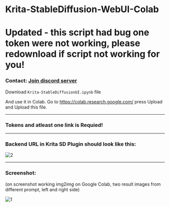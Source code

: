 # Krita-StableDiffusion-WebUI-Colab

# Updated - this script had bug one token were not working, please redownload if script not working for you!

### Contact: [**Join discord server**](https://discord.gg/JKyqWgt)

Download `Krita-StableDiffusionUI.ipynb` file

And use it in Colab. Go to https://colab.research.google.com/ press Upload and Upload this file.

___

### Tokens and atleast one link is Requied!

___

### Backend URL in Krita SD Plugin should look like this:

![2](https://user-images.githubusercontent.com/24825887/197233926-f6a269ec-e5ab-4743-ba14-9d020fabb66d.png)

___

### Screenshot: 

(on screenshot working img2img on Google Colab, two result images from different prompt, left and right side)

![1](https://user-images.githubusercontent.com/24825887/197250176-63e99121-215e-44e8-9cc1-0017d57f2adb.png)
